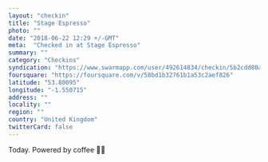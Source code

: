 ```yaml
---
layout: "checkin"
title: "Stage Espresso"
photo: ""
date: "2018-06-22 12:29 +/-GMT"
meta:  "Checked in at Stage Espresso"
summary: ""
category: "Checkins"
syndication: "https://www.swarmapp.com/user/492614834/checkin/5b2cdd80acc5f5002c163e4f"
foursquare: "https://foursquare.com/v/58bd1b32761b1a53c2aef826"
latitude: "53.80095"
longitude: "-1.550715"
address: ""
locality: ""
region: ""
country: "United Kingdom"
twitterCard: false
---
```

Today. Powered by coffee 
